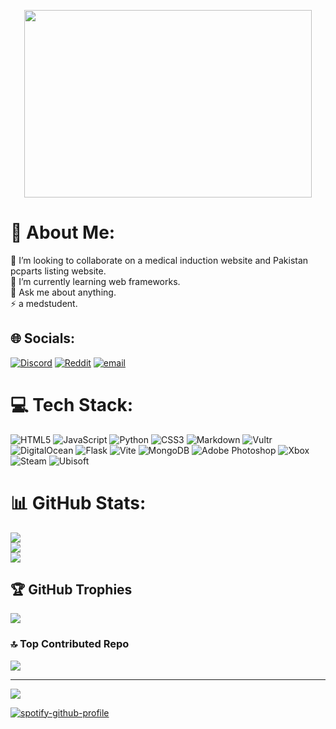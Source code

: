 <p align="center">
  <img width="460" height="300" src="[https://picsum.photos/460/300](https://raw.githubusercontent.com/reko-beep/reko-beep/refs/heads/main/main.png)">
</p>

# 💫 About Me:
👯 I’m looking to collaborate on a medical induction website and Pakistan pcparts listing website.<br>🌱 I’m currently learning web frameworks.<br>💬 Ask me about anything.<br>⚡ a medstudent.


## 🌐 Socials:
[![Discord](https://img.shields.io/badge/Discord-%237289DA.svg?logo=discord&logoColor=white)](https://discord.gg/discordapp.com/users/1101611852888297583) [![Reddit](https://img.shields.io/badge/Reddit-%23FF4500.svg?logo=Reddit&logoColor=white)](https://reddit.com/user/SochKaJee) [![email](https://img.shields.io/badge/Email-D14836?logo=gmail&logoColor=white)](mailto:rekorex358@gmail.com) 

# 💻 Tech Stack:
![HTML5](https://img.shields.io/badge/html5-%23E34F26.svg?style=for-the-badge&logo=html5&logoColor=white) ![JavaScript](https://img.shields.io/badge/javascript-%23323330.svg?style=for-the-badge&logo=javascript&logoColor=%23F7DF1E) ![Python](https://img.shields.io/badge/python-3670A0?style=for-the-badge&logo=python&logoColor=ffdd54) ![CSS3](https://img.shields.io/badge/css3-%231572B6.svg?style=for-the-badge&logo=css3&logoColor=white) ![Markdown](https://img.shields.io/badge/markdown-%23000000.svg?style=for-the-badge&logo=markdown&logoColor=white) ![Vultr](https://img.shields.io/badge/Vultr-007BFC.svg?style=for-the-badge&logo=vultr) ![DigitalOcean](https://img.shields.io/badge/DigitalOcean-%230167ff.svg?style=for-the-badge&logo=digitalOcean&logoColor=white) ![Flask](https://img.shields.io/badge/flask-%23000.svg?style=for-the-badge&logo=flask&logoColor=white) ![Vite](https://img.shields.io/badge/vite-%23646CFF.svg?style=for-the-badge&logo=vite&logoColor=white) ![MongoDB](https://img.shields.io/badge/MongoDB-%234ea94b.svg?style=for-the-badge&logo=mongodb&logoColor=white) ![Adobe Photoshop](https://img.shields.io/badge/adobe%20photoshop-%2331A8FF.svg?style=for-the-badge&logo=adobe%20photoshop&logoColor=white) ![Xbox](https://img.shields.io/badge/xbox-%23107C10.svg?style=for-the-badge&logo=xbox&logoColor=white) ![Steam](https://img.shields.io/badge/steam-%23000000.svg?style=for-the-badge&logo=steam&logoColor=white) ![Ubisoft](https://img.shields.io/badge/Ubisoft-%23F5F5F5.svg?style=for-the-badge&logo=Ubisoft&logoColor=black)
# 📊 GitHub Stats:
![](https://github-readme-stats.vercel.app/api?username=reko-beep&theme=radical&hide_border=true&include_all_commits=false&count_private=false)<br/>
![](https://github-readme-streak-stats.herokuapp.com/?user=reko-beep&theme=radical&hide_border=true)<br/>
![](https://github-readme-stats.vercel.app/api/top-langs/?username=reko-beep&theme=radical&hide_border=true&include_all_commits=false&count_private=false&layout=compact)

## 🏆 GitHub Trophies
![](https://github-profile-trophy.vercel.app/?username=reko-beep&theme=monokai&no-frame=true&no-bg=true&margin-w=4)

### 🔝 Top Contributed Repo
![](https://github-contributor-stats.vercel.app/api?username=reko-beep&limit=5&theme=dark&combine_all_yearly_contributions=true)

---
[![](https://visitcount.itsvg.in/api?id=reko-beep&icon=0&color=0)](https://visitcount.itsvg.in)

<!-- Proudly created with GPRM ( https://gprm.itsvg.in ) -->
[![spotify-github-profile](https://spotify-github-profile.kittinanx.com/api/view?uid=9crcxmc63v5c60zem99dbcf0v&cover_image=true&theme=default&show_offline=false&background_color=121212&interchange=false)](https://github.com/kittinan/spotify-github-profile)
<!-- Proudly created with GPRM ( https://gprm.itsvg.in ) -->
